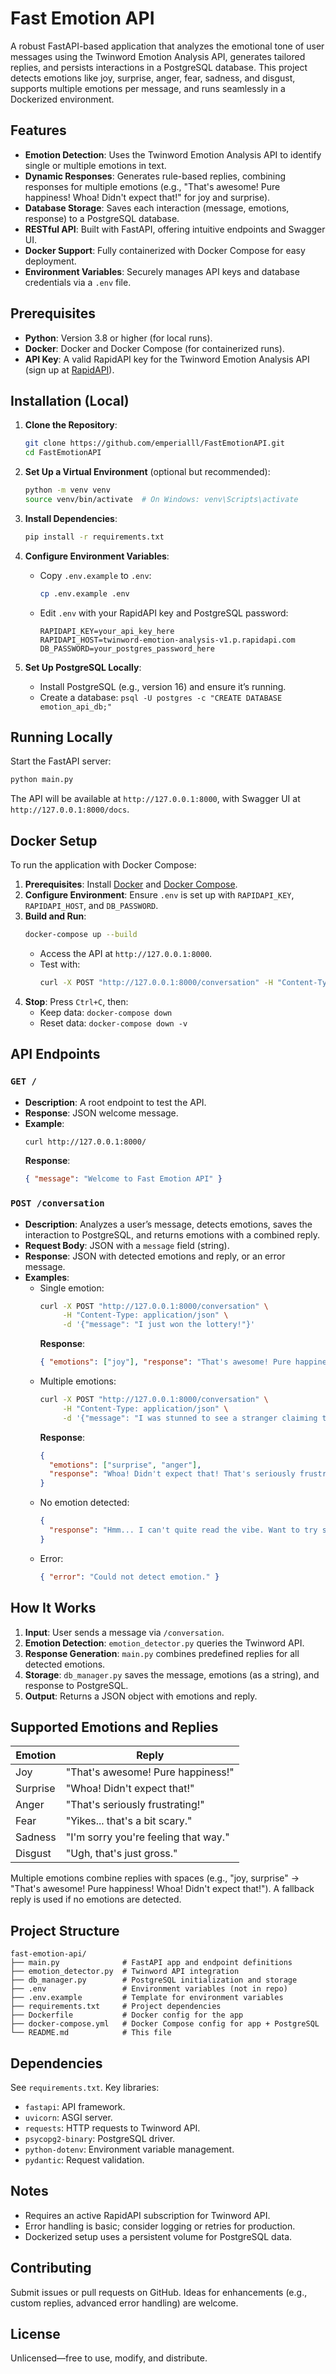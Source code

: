 # Fast Emotion API

A robust FastAPI-based application that analyzes the emotional tone of user messages using the Twinword Emotion Analysis API, generates tailored replies, and persists interactions in a PostgreSQL database. This project detects emotions like joy, surprise, anger, fear, sadness, and disgust, supports multiple emotions per message, and runs seamlessly in a Dockerized environment.

## Features

- **Emotion Detection**: Uses the Twinword Emotion Analysis API to identify single or multiple emotions in text.
- **Dynamic Responses**: Generates rule-based replies, combining responses for multiple emotions (e.g., "That's awesome! Pure happiness! Whoa! Didn't expect that!" for joy and surprise).
- **Database Storage**: Saves each interaction (message, emotions, response) to a PostgreSQL database.
- **RESTful API**: Built with FastAPI, offering intuitive endpoints and Swagger UI.
- **Docker Support**: Fully containerized with Docker Compose for easy deployment.
- **Environment Variables**: Securely manages API keys and database credentials via a `.env` file.

## Prerequisites

- **Python**: Version 3.8 or higher (for local runs).
- **Docker**: Docker and Docker Compose (for containerized runs).
- **API Key**: A valid RapidAPI key for the Twinword Emotion Analysis API (sign up at [RapidAPI](https://rapidapi.com/twinword/api/emotion-analysis-v1)).

## Installation (Local)

1. **Clone the Repository**:

   ```bash
   git clone https://github.com/emperialll/FastEmotionAPI.git
   cd FastEmotionAPI
   ```

2. **Set Up a Virtual Environment** (optional but recommended):

   ```bash
   python -m venv venv
   source venv/bin/activate  # On Windows: venv\Scripts\activate
   ```

3. **Install Dependencies**:

   ```bash
   pip install -r requirements.txt
   ```

4. **Configure Environment Variables**:

   - Copy `.env.example` to `.env`:
     ```bash
     cp .env.example .env
     ```
   - Edit `.env` with your RapidAPI key and PostgreSQL password:
     ```
     RAPIDAPI_KEY=your_api_key_here
     RAPIDAPI_HOST=twinword-emotion-analysis-v1.p.rapidapi.com
     DB_PASSWORD=your_postgres_password_here
     ```

5. **Set Up PostgreSQL Locally**:
   - Install PostgreSQL (e.g., version 16) and ensure it’s running.
   - Create a database: `psql -U postgres -c "CREATE DATABASE emotion_api_db;"`

## Running Locally

Start the FastAPI server:

```bash
python main.py
```

The API will be available at `http://127.0.0.1:8000`, with Swagger UI at `http://127.0.0.1:8000/docs`.

## Docker Setup

To run the application with Docker Compose:

1. **Prerequisites**: Install [Docker](https://docs.docker.com/get-docker/) and [Docker Compose](https://docs.docker.com/compose/install/).
2. **Configure Environment**: Ensure `.env` is set up with `RAPIDAPI_KEY`, `RAPIDAPI_HOST`, and `DB_PASSWORD`.
3. **Build and Run**:
   ```bash
   docker-compose up --build
   ```
   - Access the API at `http://127.0.0.1:8000`.
   - Test with:
     ```bash
     curl -X POST "http://127.0.0.1:8000/conversation" -H "Content-Type: application/json" -d '{"message": "I feel great!"}'
     ```
4. **Stop**: Press `Ctrl+C`, then:
   - Keep data: `docker-compose down`
   - Reset data: `docker-compose down -v`

## API Endpoints

### `GET /`

- **Description**: A root endpoint to test the API.
- **Response**: JSON welcome message.
- **Example**:
  ```bash
  curl http://127.0.0.1:8000/
  ```
  **Response**:
  ```json
  { "message": "Welcome to Fast Emotion API" }
  ```

### `POST /conversation`

- **Description**: Analyzes a user’s message, detects emotions, saves the interaction to PostgreSQL, and returns emotions with a combined reply.
- **Request Body**: JSON with a `message` field (string).
- **Response**: JSON with detected emotions and reply, or an error message.
- **Examples**:
  - Single emotion:
    ```bash
    curl -X POST "http://127.0.0.1:8000/conversation" \
         -H "Content-Type: application/json" \
         -d '{"message": "I just won the lottery!"}'
    ```
    **Response**:
    ```json
    { "emotions": ["joy"], "response": "That's awesome! Pure happiness!" }
    ```
  - Multiple emotions:
    ```bash
    curl -X POST "http://127.0.0.1:8000/conversation" \
         -H "Content-Type: application/json" \
         -d '{"message": "I was stunned to see a stranger claiming to be me!"}'
    ```
    **Response**:
    ```json
    {
      "emotions": ["surprise", "anger"],
      "response": "Whoa! Didn't expect that! That's seriously frustrating!"
    }
    ```
  - No emotion detected:
    ```json
    {
      "response": "Hmm... I can't quite read the vibe. Want to try saying it another way?"
    }
    ```
  - Error:
    ```json
    { "error": "Could not detect emotion." }
    ```

## How It Works

1. **Input**: User sends a message via `/conversation`.
2. **Emotion Detection**: `emotion_detector.py` queries the Twinword API.
3. **Response Generation**: `main.py` combines predefined replies for all detected emotions.
4. **Storage**: `db_manager.py` saves the message, emotions (as a string), and response to PostgreSQL.
5. **Output**: Returns a JSON object with emotions and reply.

## Supported Emotions and Replies

| Emotion  | Reply                                |
| -------- | ------------------------------------ |
| Joy      | "That's awesome! Pure happiness!"    |
| Surprise | "Whoa! Didn't expect that!"          |
| Anger    | "That's seriously frustrating!"      |
| Fear     | "Yikes... that's a bit scary."       |
| Sadness  | "I'm sorry you're feeling that way." |
| Disgust  | "Ugh, that's just gross."            |

Multiple emotions combine replies with spaces (e.g., "joy, surprise" → "That's awesome! Pure happiness! Whoa! Didn't expect that!"). A fallback reply is used if no emotions are detected.

## Project Structure

```
fast-emotion-api/
├── main.py              # FastAPI app and endpoint definitions
├── emotion_detector.py  # Twinword API integration
├── db_manager.py        # PostgreSQL initialization and storage
├── .env                 # Environment variables (not in repo)
├── .env.example         # Template for environment variables
├── requirements.txt     # Project dependencies
├── Dockerfile           # Docker config for the app
├── docker-compose.yml   # Docker Compose config for app + PostgreSQL
└── README.md            # This file
```

## Dependencies

See `requirements.txt`. Key libraries:

- `fastapi`: API framework.
- `uvicorn`: ASGI server.
- `requests`: HTTP requests to Twinword API.
- `psycopg2-binary`: PostgreSQL driver.
- `python-dotenv`: Environment variable management.
- `pydantic`: Request validation.

## Notes

- Requires an active RapidAPI subscription for Twinword API.
- Error handling is basic; consider logging or retries for production.
- Dockerized setup uses a persistent volume for PostgreSQL data.

## Contributing

Submit issues or pull requests on GitHub. Ideas for enhancements (e.g., custom replies, advanced error handling) are welcome.

## License

Unlicensed—free to use, modify, and distribute.

